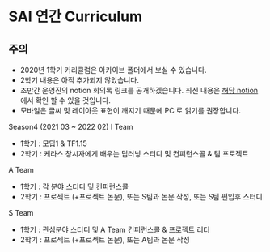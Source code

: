 # SAI 연간 Curriculum

## 주의
- 2020년 1학기 커리큘럼은 아카이브 폴더에서 보실 수 있습니다.
- 2학기 내용은 아직 추가되지 않았습니다.
- 조만간 운영진의 notion 회의록 링크를 공개하겠습니다. 최신 내용은 [해당 notion](https://www.notion.so/SAI-Sejong-Artificial-Intelligence-488d443cf680432ba43878b43521d204) 에서 확인 할 수 있을 것입니다.
- 모바일은 글씨 및 레이아웃 표현이 깨지기 때문에 PC 로 읽기를 권장합니다.

Season4 (2021 03 ~ 2022 02)
I Team 
- 1학기 : 모딥1 & TF1.15
- 2학기 : 케라스 창시자에게 배우는 딥러닝 스터디 및 컨퍼런스콜 & 팀 프로젝트

A Team 
- 1학기 : 각 분야 스터디 및 컨퍼런스콜 
- 2학기 : 프로젝트 (+프로젝트 논문), 또는 S팀과 논문 작성, 또는 S팀 편입후 스터디

S Team
- 1학기 : 관심분야 스터디 및 A Team 컨퍼런스콜 & 프로젝트 리더
- 2학기 : 프로젝트 (+프로젝트 논문), 또는 A팀과 논문 작성
